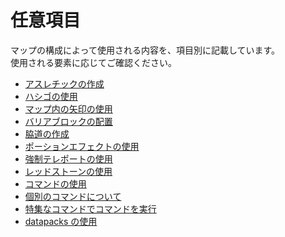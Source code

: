 # 任意項目

マップの構成によって使用される内容を、項目別に記載しています。<br>
使用される要素に応じてご確認ください。

- [アスレチックの作成](athletic.md)
- [ハシゴの使用](ladder.md)
- [マップ内の矢印の使用](arrow.md)
- [バリアブロックの配置](barrier.md)
- [脇道の作成](side_road.md)
- [ポーションエフェクトの使用](potion_effect.md)
- [強制テレポートの使用](teleport.md)
- [レッドストーンの使用](redstone.md)
- [コマンドの使用](command.md)
- [個別のコマンドについて](individual_command.md)
- [特集なコマンドでコマンドを実行](special_command.md)
- [datapacks の使用](datapack.md)
